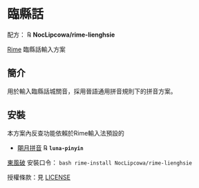 # 臨縣話

配方： ℞ **NocLipcowa/rime-lienghsie**

[Rime](https://rime.im/) 臨縣話輸入方案

## 簡介

用於輸入臨縣話城關音，採用晉語通用拼音規則下的拼音方案。

## 安裝

本方案內反查功能依賴於Rime輸入法預設的

  - [朙月拼音](https://github.com/rime/rime-luna-pinyin) ℞ **`luna-pinyin`**

[東風破](https://github.com/rime/plum) 安裝口令： `bash rime-install NocLipcowa/rime-lienghsie`

授權條款：見 [LICENSE](LICENSE)